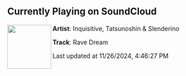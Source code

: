 ## Currently Playing on SoundCloud

[<img align="left" width="100" src="https://i1.sndcdn.com/artworks-CdsW6ONDJ9cT-0-t500x500.jpg">](https://soundcloud.com/inquizzy/rave-dream)

**Artist**: Inquisitive, Tatsunoshin & Slenderino 

**Track**: Rave Dream

Last updated at 11/26/2024, 4:46:27 PM
